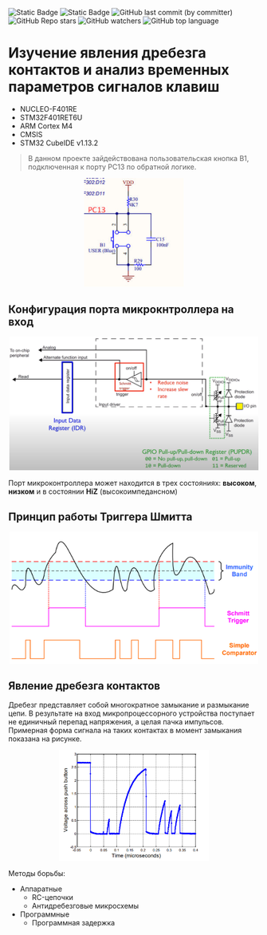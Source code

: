 ![Static Badge](https://img.shields.io/badge/Unic_Lab-green)
![Static Badge](https://img.shields.io/badge/STM32-red)
![GitHub last commit (by committer)](https://img.shields.io/github/last-commit/Vernicovskiy/STM32_TIM)
![GitHub Repo stars](https://img.shields.io/github/stars/Vernicovskiy/STM32_TIM)
![GitHub watchers](https://img.shields.io/github/watchers/Vernicovskiy/STM32_TIM)
![GitHub top language](https://img.shields.io/github/languages/top/Vernicovskiy/STM32_TIM)

# Изучение явления дребезга контактов и анализ временных параметров сигналов клавиш
* NUCLEO-F401RE
 * STM32F401RET6U
 * ARM Cortex M4
 * CMSIS
 * STM32 CubeIDE v1.13.2

> В данном проекте зайдействована пользовательская кнопка B1, подключенная к порту PC13 по обратной логике.

<p align="center">
 <img src="PNG/image.png" alt="Diagram of System Timer (SysTick)" width="200"/>
<p align="center">

## Конфигурация порта микрокнтроллера на вход 

<p align="center">
 <img src="PNG/image-1.png" alt="Diagram of System Timer (SysTick)" width="500"/>
<p align="center">

Порт микроконтроллера может находится в трех состояниях: __высоком__, __низком__ и в состоянии __HiZ__ (высокоимпедансном)

## Принцип работы Триггера Шмитта 
<p align="center">
 <img src="PNG/image-3.png" alt="Diagram of System Timer (SysTick)" width="500"/>
 <p align="center">

## Явление дребезга контактов 
Дребезг представляет собой многократное замыкание и размыкание цепи. В результате на вход микропроцессорного устройства поступает не единичный перепад напряжения, а целая пачка импульсов. Примерная форма сигнала на таких контактах в момент замыкания показана на рисунке. 
<p align="center">
 <img src="PNG/image-4.png" alt="Diagram of System Timer (SysTick)" width="300"/>
<p align="center">

 Методы борьбы:
* Аппаратные 
    * RC-цепочки
    * Антидребезговые микросхемы 
* Программные
    * Программная задержка 





